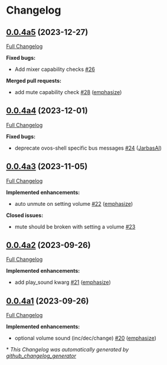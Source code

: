 # Changelog

## [0.0.4a5](https://github.com/OpenVoiceOS/ovos-PHAL-plugin-alsa/tree/0.0.4a5) (2023-12-27)

[Full Changelog](https://github.com/OpenVoiceOS/ovos-PHAL-plugin-alsa/compare/0.0.4a4...0.0.4a5)

**Fixed bugs:**

- Add mixer capability checks [\#26](https://github.com/OpenVoiceOS/ovos-PHAL-plugin-alsa/issues/26)

**Merged pull requests:**

- add mute capability check [\#28](https://github.com/OpenVoiceOS/ovos-PHAL-plugin-alsa/pull/28) ([emphasize](https://github.com/emphasize))

## [0.0.4a4](https://github.com/OpenVoiceOS/ovos-PHAL-plugin-alsa/tree/0.0.4a4) (2023-12-01)

[Full Changelog](https://github.com/OpenVoiceOS/ovos-PHAL-plugin-alsa/compare/0.0.4a3...0.0.4a4)

**Fixed bugs:**

- deprecate ovos-shell specific bus messages [\#24](https://github.com/OpenVoiceOS/ovos-PHAL-plugin-alsa/pull/24) ([JarbasAl](https://github.com/JarbasAl))

## [0.0.4a3](https://github.com/OpenVoiceOS/ovos-PHAL-plugin-alsa/tree/0.0.4a3) (2023-11-05)

[Full Changelog](https://github.com/OpenVoiceOS/ovos-PHAL-plugin-alsa/compare/0.0.4a2...0.0.4a3)

**Implemented enhancements:**

- auto unmute on setting volume [\#22](https://github.com/OpenVoiceOS/ovos-PHAL-plugin-alsa/pull/22) ([emphasize](https://github.com/emphasize))

**Closed issues:**

- mute should be broken with setting a volume [\#23](https://github.com/OpenVoiceOS/ovos-PHAL-plugin-alsa/issues/23)

## [0.0.4a2](https://github.com/OpenVoiceOS/ovos-PHAL-plugin-alsa/tree/0.0.4a2) (2023-09-26)

[Full Changelog](https://github.com/OpenVoiceOS/ovos-PHAL-plugin-alsa/compare/0.0.4a1...0.0.4a2)

**Implemented enhancements:**

- add play\_sound kwarg [\#21](https://github.com/OpenVoiceOS/ovos-PHAL-plugin-alsa/pull/21) ([emphasize](https://github.com/emphasize))

## [0.0.4a1](https://github.com/OpenVoiceOS/ovos-PHAL-plugin-alsa/tree/0.0.4a1) (2023-09-26)

[Full Changelog](https://github.com/OpenVoiceOS/ovos-PHAL-plugin-alsa/compare/0.0.3...0.0.4a1)

**Implemented enhancements:**

- optional volume sound \(inc/dec/change\) [\#20](https://github.com/OpenVoiceOS/ovos-PHAL-plugin-alsa/pull/20) ([emphasize](https://github.com/emphasize))



\* *This Changelog was automatically generated by [github_changelog_generator](https://github.com/github-changelog-generator/github-changelog-generator)*
